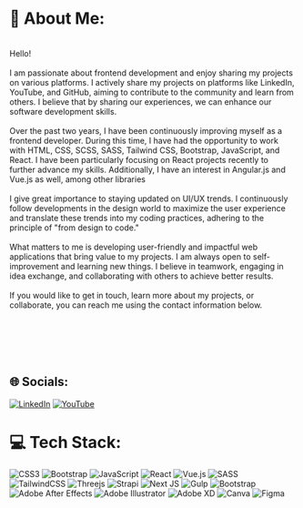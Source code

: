 # 💫 About Me:
<br>Hello!<br><br>I am passionate about frontend development and enjoy sharing my projects on various platforms. I actively share my projects on platforms like LinkedIn, YouTube, and GitHub, aiming to contribute to the community and learn from others. I believe that by sharing our experiences, we can enhance our software development skills.<br><br>Over the past two years, I have been continuously improving myself as a frontend developer. During this time, I have had the opportunity to work with HTML, CSS, SCSS, SASS, Tailwind CSS, Bootstrap, JavaScript, and React. I have been particularly focusing on React projects recently to further advance my skills. Additionally, I have an interest in Angular.js and Vue.js as well, among other libraries<br><br>I give great importance to staying updated on UI/UX trends. I continuously follow developments in the design world to maximize the user experience and translate these trends into my coding practices, adhering to the principle of "from design to code."<br><br>What matters to me is developing user-friendly and impactful web applications that bring value to my projects. I am always open to self-improvement and learning new things. I believe in teamwork, engaging in idea exchange, and collaborating with others to achieve better results.<br><br>If you would like to get in touch, learn more about my projects, or collaborate, you can reach me using the contact information below.<br><br><br><br><br><br>
## 🌐 Socials:
[![LinkedIn](https://img.shields.io/badge/LinkedIn-%230077B5.svg?logo=linkedin&logoColor=white)](https://linkedin.com/in/https://www.linkedin.com/in/yildizdikme/) [![YouTube](https://img.shields.io/badge/YouTube-%23FF0000.svg?logo=YouTube&logoColor=white)](https://youtube.com/@https://www.youtube.com/@YldzDikme) 

# 💻 Tech Stack:
![CSS3](https://img.shields.io/badge/css3-%231572B6.svg?style=for-the-badge&logo=css3&logoColor=white) ![Bootstrap](https://img.shields.io/badge/bootstrap-%23563D7C.svg?style=for-the-badge&logo=bootstrap&logoColor=white) ![JavaScript](https://img.shields.io/badge/javascript-%23323330.svg?style=for-the-badge&logo=javascript&logoColor=%23F7DF1E) ![React](https://img.shields.io/badge/react-%2320232a.svg?style=for-the-badge&logo=react&logoColor=%2361DAFB) ![Vue.js](https://img.shields.io/badge/vuejs-%2335495e.svg?style=for-the-badge&logo=vuedotjs&logoColor=%234FC08D) ![SASS](https://img.shields.io/badge/SASS-hotpink.svg?style=for-the-badge&logo=SASS&logoColor=white) ![TailwindCSS](https://img.shields.io/badge/tailwindcss-%2338B2AC.svg?style=for-the-badge&logo=tailwind-css&logoColor=white) ![Threejs](https://img.shields.io/badge/threejs-black?style=for-the-badge&logo=three.js&logoColor=white) ![Strapi](https://img.shields.io/badge/strapi-%232E7EEA.svg?style=for-the-badge&logo=strapi&logoColor=white) ![Next JS](https://img.shields.io/badge/Next-black?style=for-the-badge&logo=next.js&logoColor=white) ![Gulp](https://img.shields.io/badge/GULP-%23CF4647.svg?style=for-the-badge&logo=gulp&logoColor=white) ![Bootstrap](https://img.shields.io/badge/bootstrap-%23563D7C.svg?style=for-the-badge&logo=bootstrap&logoColor=white) ![Adobe After Effects](https://img.shields.io/badge/Adobe%20After%20Effects-9999FF.svg?style=for-the-badge&logo=Adobe%20After%20Effects&logoColor=white) ![Adobe Illustrator](https://img.shields.io/badge/adobeillustrator-%23FF9A00.svg?style=for-the-badge&logo=adobeillustrator&logoColor=white) ![Adobe XD](https://img.shields.io/badge/Adobe%20XD-470137?style=for-the-badge&logo=Adobe%20XD&logoColor=#FF61F6) ![Canva](https://img.shields.io/badge/Canva-%2300C4CC.svg?style=for-the-badge&logo=Canva&logoColor=white) 	![Figma](https://img.shields.io/badge/figma-%23F24E1E.svg?style=for-the-badge&logo=figma&logoColor=white)

